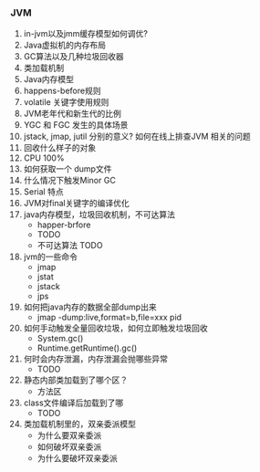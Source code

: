 ### JVM
1. in-jvm以及jmm缓存模型如何调优?
2. Java虚拟机的内存布局
3. GC算法以及几种垃圾回收器
4. 类加载机制
5. Java内存模型
6. happens-before规则
7. volatile 关键字使用规则
8. JVM老年代和新生代的比例
9. YGC 和 FGC 发生的具体场景
10. jstack, jmap, jutil 分别的意义? 如何在线上排查JVM 相关的问题
11. 回收什么样子的对象
12. CPU 100%
13. 如何获取一个 dump文件
14. 什么情况下触发Minor GC
15. Serial 特点
16. JVM对final关键字的编译优化
17. java内存模型，垃圾回收机制，不可达算法
    - happer-brfore
    - TODO
    - 不可达算法 TODO
18. jvm的一些命令
    - jmap
    - jstat
    - jstack
    - jps
19. 如何把java内存的数据全部dump出来
    - jmap -dump:live,format=b,file=xxx pid
20. 如何手动触发全量回收垃圾，如何立即触发垃圾回收
    - System.gc()
    - Runtime.getRuntime().gc()
21. 何时会内存泄漏，内存泄漏会抛哪些异常
    - TODO
22. 静态内部类加载到了哪个区？
    - 方法区 
23. class文件编译后加载到了哪
    - TODO
24. 类加载机制里的，双亲委派模型
    - 为什么要双亲委派
    - 如何破坏双亲委派
    - 为什么要破坏双亲委派